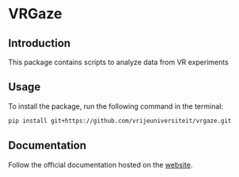 # VRGaze

## Introduction
This package contains scripts to analyze data from VR experiments

## Usage
To install the package, run the following command in the terminal:

```bash
pip install git+https://github.com/vrijeuniversiteit/vrgaze.git
```

## Documentation
Follow the official documentation hosted on the [website](https://vrijeuniversiteit.github.io/vrgaze/).